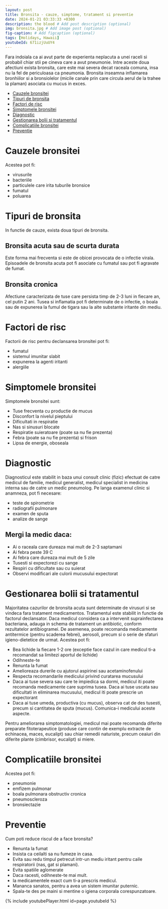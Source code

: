 ```yaml
---
layout: post
title: Bronsita - cauze, simptome, tratament si preventie
date: 2024-01-21 03:33:33 +0300
description: the blood # Add post description (optional)
img: bronsita.jpg # Add image post (optional)
fig-caption: # Add figcaption (optional)
tags: [Holidays, Hawaii]
youtubeId: 671izjUuUY4
---
```


Fara indoiala ca ai avut parte de experienta neplacuta a unei raceli si probabil chiar stii pe cineva care a avut pneumonie. Intre aceste doua afectiuni exista bronsita, care este mai severa decat raceala comuna, insa nu la fel de periculoasa ca pneumonia. Bronsita inseamna inflamarea bronhiilor si a bronsiolelor (micile canale prin care circula aerul de la trahee la plaman) asociata cu mucus in exces.

* <A href="#cauzele-bronsitei">Cauzele bronsitei</A>
* <A href="#tipuri-de-bronsita">Tipuri de bronsita</A>
* <A href="#factori-de-risc">Factori de risc</A>
* <A href="#simptomele-bronsitei">Simptomele bronsitei</A>
* <A href="#diagnostic">Diagnostic</A>
* <A href="#gestionarea-bolii-si-tratamentul">Gestionarea bolii si tratamentul</A>
* <A href="#complicatiile-bronsitei">Complicatiile bronsitei</A>
* <A href="#preventie">Preventie</A>

# Cauzele bronsitei ##

Acestea pot fi:

* virusurile
* bacteriile
* particulele care irita tuburile bronsice
* fumatul
* poluarea

# Tipuri de bronsita ##

In functie de cauze, exista doua tipuri de bronsita.

## Bronsita acuta sau de scurta durata

Este forma mai frecventa si este de obicei provocata de o infectie virala. Episoadele de bronsita acuta pot fi asociate cu fumatul sau pot fi agravate de fumat.

## Bronsita cronica

Afectiune caracterizata de tuse care persista timp de 2-3 luni in fiecare an, cel putin 2 ani. Tusea si inflamatia pot fi determinate de o infectie, o boala sau de expunerea la fumul de tigara sau la alte substante iritante din mediu.

# Factori de risc ##

Factorii de risc pentru declansarea bronsitei pot fi:

* fumatul
* sistemul imunitar slabit
* expunerea la agenti iritanti
* alergiile

# Simptomele bronsitei ##

Simptomele bronsitei sunt:

* Tuse frecventa cu productie de mucus
* Disconfort la nivelul pieptului
* Dificultati in respiratie
* Nas si sinusuri blocate
* Respiratie suieratoare (poate sa nu fie prezenta)
* Febra (poate sa nu fie prezenta) si frison
* Lipsa de energie, oboseala

# Diagnostic ##

Diagnosticul este stabilit in baza unui consult clinic (fizic) efectuat de catre medicul de familie, medicul generalist, medicul specialist in medicina interna sau de catre un medic pneumolog. Pe langa examenul clinic si anamneza, pot fi necesare:

* teste de spirometrie
* radiografii pulmonare
* examen de sputa
* analize de sange

## Mergi la medic daca:

* Ai o raceala care dureaza mai mult de 2-3 saptamani
* Ai febra peste 39 C
* Ai febra care dureaza mai mult de 5 zile
* Tusesti si expectorezi cu sange
* Respiri cu dificultate sau cu suierat
* Observi modificari ale culorii mucusului expectorat

# Gestionarea bolii si tratamentul ##

Majoritatea cazurilor de bronsita acuta sunt determinate de virusuri si se vindeca fara tratament medicamentos. Tratamentul este stabilit in functie de factorul declansator. Daca medicul considera ca a intervenit suprainfectarea bacteriana, adauga in schema de tratament un antibiotic, conform rezultatelor antibiogramei. De asemenea, poate recomanda medicamente antitermice (pentru scaderea febrei), aerosoli, precum si o serie de sfaturi igieno-dietetice de urmat. Acestea pot fi:

* Bea lichide la fiecare 1-2 ore (exceptie face cazul in care medicul ti-a recomandat sa limitezi aportul de lichide)
* Odihneste-te
* Renunta la fumat
* Amelioreaza durerile cu ajutorul aspirinei sau acetaminofenului
* Respecta recomandarile medicului privind curatarea mucusului
* Daca ai tuse severa sau care te impiedica sa dormi, medicul iti poate recomanda medicamente care suprima tusea. Daca ai tuse uscata sau dificultati in eliminarea mucusului, medicul iti poate prescrie un expectorant
* Daca ai tuse umeda, productiva (cu mucus), observa cat de des tusesti, precum si cantitatea de sputa (mucus). Comunica-i medicului aceste aspecte.

Pentru ameliorarea simptomatologiei, medicul mai poate recomanda diferite preparate fitoterapeutice (produse care contin de exemplu extracte de echinacea, maces, eucalipt) sau chiar remedii naturiste, precum ceaiuri din diferite plante (cimbrisor, eucalipt) si miere.

# Complicatiile bronsitei ##

Acestea pot fi:

* pneumonie
* emfizem pulmonar
* boala pulmonara obstructiv cronica
* pneumoscleroza
* bronsiectazie

# Preventie ##

Cum poti reduce riscul de a face bronsita?

* Renunta la fumat
* Insista ca ceilalti sa nu fumeze in casa.
* Evita sau redu timpul petrecut intr-un mediu iritant pentru caile respiratorii (nas, gat si plamani).
* Evita spatiile aglomerate
* Daca racesti, odihneste-te mai mult.
* Ia medicamentele exact cum ti-a prescris medicul.
* Mananca sanatos, pentru a avea un sistem imunitar puternic.
* Spala-te des pe maini si mentine o igiena corporala corespunzatoare.

{% include youtubePlayer.html id=page.youtubeId %}
